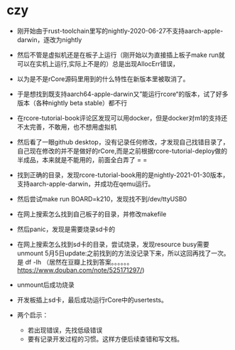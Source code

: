 # czy
* 刚开始由于rust-toolchain里写的nightly-2020-06-27不支持aarch-apple-darwin，逐改为nightly
* 然后不管是虚拟机还是在板子上运行（刚开始以为直接插上板子make run就可以在实机上运行,实际上不是的）总是出现AllocErr错误，
* 以为是不是rCore源码里用到的什么特性在新版本里被取消了。
* 于是想找到既支持aarch64-apple-darwin又”能运行rcore“的版本，试了好多版本（各种nightly beta stable）都不行
* 在rcore-tutorial-book评论区发现可以用docker，但是docker对m1的支持还不太完善，不敢用，也不想用虚拟机
* 然后看了一眼github desktop，没有记录任何修改，才发现自己找错目录了，自己现在修改的并不是做好的rCore,而是之前根据rcore-tutorial-deploy做的半成品，本来就是不能用的，前面全白弄了 = =
* 找到正确的目录，发现rcore-tutorial-book用的是nightly-2021-01-30版本，支持aarch-apple-darwin，并成功在qemu运行。
* 然后尝试make run BOARD=k210，发现找不到/dev/ttyUSB0
* 在网上搜索怎么找到自己板子的目录，并修改makefile 
* 然后panic，发现是需要烧录sd卡的
* 在网上搜索怎么找到sd卡的目录，尝试烧录，发现resource busy需要unmount 5月5日update:之前找到的方法没记录下来，所以这回再找了一次。是 df -lh （居然在豆瓣上找到答案。。。。。。https://www.douban.com/note/525171297/)
* unmount后成功烧录
* 开发板插上sd卡，最后成功运行rCore中的usertests。

* 两个启示：
    * 若出现错误，先找低级错误
    * 要有记录开发过程的习惯。这样方便后续查错和写文档。